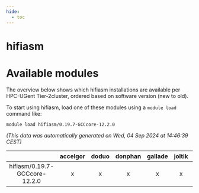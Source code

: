 ```yaml
---
hide:
  - toc
---
```


hifiasm
=======

# Available modules


The overview below shows which hifiasm installations are available per HPC-UGent Tier-2cluster, ordered based on software version (new to old).

To start using hifiasm, load one of these modules using a `module load` command like:

```shell
module load hifiasm/0.19.7-GCCcore-12.2.0
```

*(This data was automatically generated on Wed, 04 Sep 2024 at 14:46:39 CEST)*  

| |accelgor|doduo|donphan|gallade|joltik|shinx|skitty|
| :---: | :---: | :---: | :---: | :---: | :---: | :---: | :---: |
|hifiasm/0.19.7-GCCcore-12.2.0|x|x|x|x|x|-|x|
